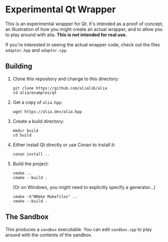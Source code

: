 Experimental Qt Wrapper
=======================

This is an experimental wrapper for Qt. It's intended as a proof of concept, an
illustration of how you might create an actual wrapper, and to allow you to play
around with alia. **This is not intended for real use.**

If you're interested in seeing the actual wrapper code, check out the files
`adaptor.hpp` and `adaptor.cpp`.

Building
--------

1. Clone this repository and change to this directory:
   ```shell
   git clone https://github.com/alialib/alia
   cd alia/examples/qt
   ```

2. Get a copy of `alia.hpp`:
   ```shell
   wget https://alia.dev/alia.hpp
   ```

3. Create a build directory:

   ```shell
   mkdir build
   cd build
   ```

4. Either install Qt directly or use Conan to install it:

   ```shell
   conan install ..
   ```

5. Build the project:
   ```shell
   cmake ..
   cmake --build .
   ```

   (Or on Windows, you might need to explicitly specify a generator...)

   ```shell
   cmake -G"NMake Makefiles" ..
   cmake --build .
   ```

The Sandbox
-----------

This produces a ``sandbox`` executable. You can edit `sandbox.cpp` to play
around with the contents of the sandbox.
